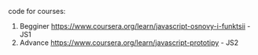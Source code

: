 code for courses:
1. Begginer https://www.coursera.org/learn/javascript-osnovy-i-funktsii - JS1
2. Advance https://www.coursera.org/learn/javascript-prototipy - JS2
   